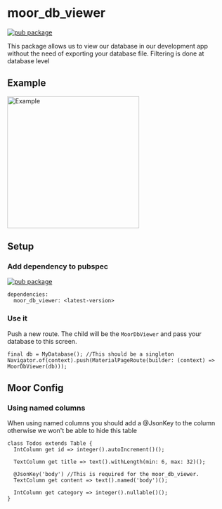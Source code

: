 # moor_db_viewer

[![pub package](https://img.shields.io/pub/v/moor_db_viewer.svg)](https://pub.dartlang.org/packages/moor_db_viewer)

This package allows us to view our database in our development app without the need of exporting your database file.
Filtering is done at database level

## Example

<img src="https://github.com/vanlooverenkoen/db_viewer/blob/master/moor_db_viewer/assets/example.gif?raw=true" alt="Example" width="300"/>

## Setup

### Add dependency to pubspec

[![pub package](https://img.shields.io/pub/v/moor_db_viewer.svg)](https://pub.dartlang.org/packages/moor_db_viewer)
```
dependencies:
  moor_db_viewer: <latest-version>
```

### Use it

Push a new route. The child will be the `MoorDbViewer` and pass your database to this screen.
```
final db = MyDatabase(); //This should be a singleton
Navigator.of(context).push(MaterialPageRoute(builder: (context) => MoorDbViewer(db)));
```

## Moor Config

### Using named columns

When using named columns you should add a @JsonKey to the column otherwise we won't be able to hide this table
```
class Todos extends Table {
  IntColumn get id => integer().autoIncrement()();

  TextColumn get title => text().withLength(min: 6, max: 32)();

  @JsonKey('body') //This is required for the moor_db_viewer. 
  TextColumn get content => text().named('body')();

  IntColumn get category => integer().nullable()();
}
```

